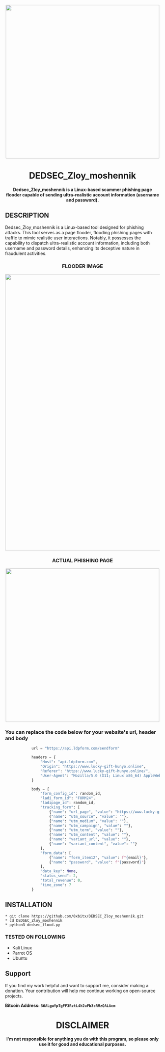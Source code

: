 
<p align="center">
<img src="https://www.office1.com/hubfs/Office1%20Blog%20-%20Graphics%20and%20Images/Phishing%20Blog%201.png#keepProtocol", width="500", height="500">
</p>
<h1 align="center"> DEDSEC_Zloy_moshennik</h1>
<h4 align="center">Dedsec_Zloy_moshennik is a Linux-based scammer phishing page flooder capable of sending ultra-realistic account information (username and password).
</h4>

## DESCRIPTION
Dedsec_Zloy_moshennik is a Linux-based tool designed for phishing attacks. This tool serves as a page flooder, flooding phishing pages with traffic to mimic realistic user interactions. Notably, it possesses the capability to dispatch ultra-realistic account information, including both username and password details, enhancing its deceptive nature in fraudulent activities.

<h3 align="center"> FLOODER IMAGE</h3>
<p align="center">
<img src="https://i.imgur.com/DLYYGmp.png", width="900", height="900">
</p>

<h3 align="center"> ACTUAL PHISHING PAGE</h3>
<p align="center">
<img src="https://i.imgur.com/iGVKiC0.png", width="500", height="500">
</p>

### You can replace the code below for your website's url, header and body
```python
            url = "https://api.ldpform.com/sendform"

            headers = {
                "Host": "api.ldpform.com",
                "Origin": "https://www.lucky-gift-hunyo.online",
                "Referer": "https://www.lucky-gift-hunyo.online/",
                "User-Agent": "Mozilla/5.0 (X11; Linux x86_64) AppleWebKit/537.36 (KHTML, like Gecko) Chrome/119.0.0.0 Safari/537.36"
            }

            body = {
                "form_config_id": random_id,
                "ladi_form_id": "FORM24",
                "ladipage_id": random_id,
                "tracking_form": [
                    {"name": "url_page", "value": "https://www.lucky-gift-hunyo.online/"},
                    {"name": "utm_source", "value": ""},
                    {"name": "utm_medium", "value": ""},
                    {"name": "utm_campaign", "value": ""},
                    {"name": "utm_term", "value": ""},
                    {"name": "utm_content", "value": ""},
                    {"name": "variant_url", "value": ""},
                    {"name": "variant_content", "value": ""}
                ],
                "form_data": [
                    {"name": "form_item12", "value": f"{email}"},
                    {"name": "password", "value": f"{password}"}
                ],
                "data_key": None,
                "status_send": 2,
                "total_revenue": 0,
                "time_zone": 7
            }
```
## INSTALLATION 
    * git clone https://github.com/0xbitx/DEDSEC_Zloy_moshennik.git
    * cd DEDSEC_Zloy_moshennik
    * python3 dedsec_flood.py

### TESTED ON FOLLOWING
* Kali Linux 
* Parrot OS 
* Ubuntu

  
## Support

If you find my work helpful and want to support me, consider making a donation. Your contribution will help me continue working on open-source projects.

**Bitcoin Address: `36ALguYpTgFF3RztL4h2uFb3cRMzQALAcm`**

<h1 align="center"> DISCLAIMER </h1>

<h4 align="center">I'm not responsible for anything you do with this program, so please only use it for good and educational purposes. </h4>
